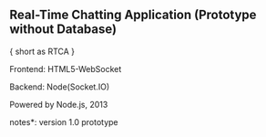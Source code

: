 Real-Time Chatting Application (Prototype without Database)
---

{ short as RTCA }

Frontend: HTML5-WebSocket

Backend: Node(Socket.IO)

Powered by Node.js, 2013

notes*: version 1.0 prototype
